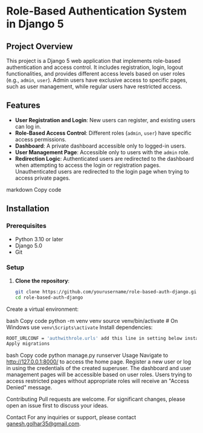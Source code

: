 # Role-Based Authentication System in Django 5

## Project Overview
This project is a Django 5 web application that implements role-based authentication and access control. It includes registration, login, logout functionalities, and provides different access levels based on user roles (e.g., `admin`, `user`). Admin users have exclusive access to specific pages, such as user management, while regular users have restricted access.

## Features
- **User Registration and Login**: New users can register, and existing users can log in.
- **Role-Based Access Control**: Different roles (`admin`, `user`) have specific access permissions.
- **Dashboard**: A private dashboard accessible only to logged-in users.
- **User Management Page**: Accessible only to users with the `admin` role.
- **Redirection Logic**: Authenticated users are redirected to the dashboard when attempting to access the login or registration pages. Unauthenticated users are redirected to the login page when trying to access private pages.


markdown
Copy code

## Installation

### Prerequisites
- Python 3.10 or later
- Django 5.0
- Git

### Setup
1. **Clone the repository**:
   ```bash
   git clone https://github.com/yourusername/role-based-auth-django.git
   cd role-based-auth-django
Create a virtual environment:

bash
Copy code
python -m venv venv
source venv/bin/activate  # On Windows use `venv\Scripts\activate`
Install dependencies:

   ```bash
   ROOT_URLCONF = 'authwithrole.urls' add this line in setting below install app
   Apply migrations
   ```

bash
Copy code
python manage.py runserver
Usage
Navigate to http://127.0.0.1:8000/ to access the home page.
Register a new user or log in using the credentials of the created superuser.
The dashboard and user management pages will be accessible based on user roles.
Users trying to access restricted pages without appropriate roles will receive an "Access Denied" message.

Contributing
Pull requests are welcome. For significant changes, please open an issue first to discuss your ideas.

Contact
For any inquiries or support, please contact ganesh.golhar35@gmail.com.
